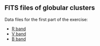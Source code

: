 ## FITS files of globular clusters

Data files for the first part of the exercise:

* [R band](testNGC869-001R.fit)    
* [V band](testNGC869-001V.fit)
* [B band](testNGC884-001B.fit)

